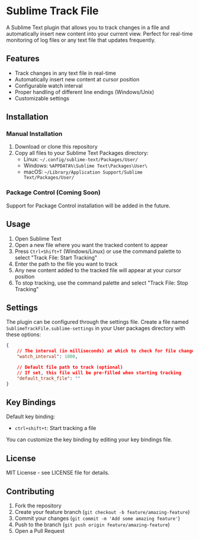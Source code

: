 # Sublime Track File

A Sublime Text plugin that allows you to track changes in a file and automatically insert new content into your current view. Perfect for real-time monitoring of log files or any text file that updates frequently.

## Features

- Track changes in any text file in real-time
- Automatically insert new content at cursor position
- Configurable watch interval
- Proper handling of different line endings (Windows/Unix)
- Customizable settings

## Installation

### Manual Installation

1. Download or clone this repository
2. Copy all files to your Sublime Text Packages directory:
   - Linux: `~/.config/sublime-text/Packages/User/`
   - Windows: `%APPDATA%\Sublime Text\Packages\User\`
   - macOS: `~/Library/Application Support/Sublime Text/Packages/User/`

### Package Control (Coming Soon)

Support for Package Control installation will be added in the future.

## Usage

1. Open Sublime Text
2. Open a new file where you want the tracked content to appear
3. Press `Ctrl+Shift+T` (Windows/Linux) or use the command palette to select "Track File: Start Tracking"
4. Enter the path to the file you want to track
5. Any new content added to the tracked file will appear at your cursor position
6. To stop tracking, use the command palette and select "Track File: Stop Tracking"

## Settings

The plugin can be configured through the settings file. Create a file named `SublimeTrackFile.sublime-settings` in your User packages directory with these options:

```json
{
    // The interval (in milliseconds) at which to check for file changes
    "watch_interval": 1000,

    // Default file path to track (optional)
    // If set, this file will be pre-filled when starting tracking
    "default_track_file": ""
}
```

## Key Bindings

Default key binding:
- `ctrl+shift+t`: Start tracking a file

You can customize the key binding by editing your key bindings file.

## License

MIT License - see LICENSE file for details.

## Contributing

1. Fork the repository
2. Create your feature branch (`git checkout -b feature/amazing-feature`)
3. Commit your changes (`git commit -m 'Add some amazing feature'`)
4. Push to the branch (`git push origin feature/amazing-feature`)
5. Open a Pull Request 
